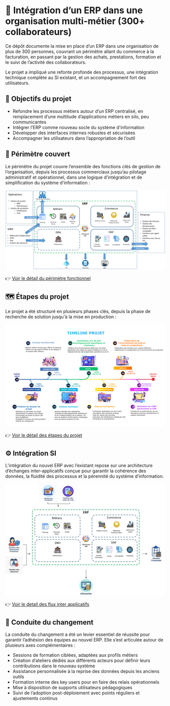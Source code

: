# 🏢 Intégration d’un ERP dans une organisation multi-métier (300+ collaborateurs)

Ce dépôt documente la mise en place d’un ERP dans une organisation de plus de 300 personnes, couvrant un périmètre allant du commerce à la facturation, en passant par la gestion des achats, prestations, formation et le suivi de l’activité des collaborateurs.

Le projet a impliqué une refonte profonde des processus, une intégration technique complète au SI existant, et un accompagnement fort des utilisateurs.

## 🎯 Objectifs du projet

- Refondre les processus métiers autour d’un ERP centralisé, en remplacement d’une multitude d’applications métiers en silo, peu communicantes
- Intégrer l’ERP comme nouveau socle du système d'information
- Développer des interfaces internes robustes et sécurisées
- Accompagner les utilisateurs dans l’appropriation de l’outil


## 🧱 Périmètre couvert

Le périmètre du projet couvre l’ensemble des fonctions clés de gestion de l’organisation, depuis les processus commerciaux jusqu’au pilotage administratif et opérationnel, dans une logique d’intégration et de simplification du système d’information :

![Schéma d’architecture du SI](docs/images/perimetre-fonctionnel.png)


👉 [Voir le détail du périmètre fonctionnel](docs/perimetre-fonctionnel.md)


## 🗺️ Étapes du projet

Le projet a été structuré en plusieurs phases clés, depuis la phase de recherche de solution jusqu'à la mise en production :

![Timeline du projet ERP](docs/images/etapes-projet.png)


👉 [Voir le détail des étapes du projet](docs/etapes-projet.md)

## ⚙️ Intégration SI

L’intégration du nouvel ERP avec l’existant repose sur une architecture d’échanges inter-applicatifs conçue pour garantir la cohérence des données, la fluidité des processus et la pérennité du système d’information.

![Illustration des flux SI](docs/images/schema-des-flux.jpg)


👉 [Voir le detail des flux inter applicatifs](docs/flux-si.md)


## 🤝 Conduite du changement

La conduite du changement a été un levier essentiel de réussite pour garantir l’adhésion des équipes au nouvel ERP. Elle s’est articulée autour de plusieurs axes complémentaires :

- Sessions de formation ciblées, adaptées aux profils métiers
- Création d’ateliers dédiés aux différents acteurs pour définir leurs contributions dans le nouveau système
- Assistance personnalisée à la reprise des données depuis les anciens outils
- Formation interne des key users pour en faire des relais opérationnels
- Mise à disposition de supports utilisateurs pédagogiques
- Suivi de l’adoption post-déploiement avec points réguliers et ajustements continus

